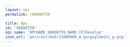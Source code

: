 ```yaml
---
layout: npc
permalink: /90000759

title: Npc
id: '90000759'
npc_name: 'NPCNAME_90000759_NAME:[F]Develop'
icon_url: 'portrait/mob/21000989_m_gargoylemini_p.png'
---
```

